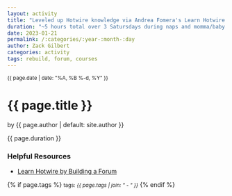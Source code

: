 ```yaml
---
layout: activity
title: "Leveled up Hotwire knowledge via Andrea Fomera's Learn Hotwire by Building a Forum course"
duration: "~5 hours total over 3 Satursdays during naps and momma/baby adventures"
date: 2023-01-21
permalink: /:categories/:year-:month-:day
author: Zack Gilbert
categories: activity
tags: rebuild, forum, courses
---
```


<small>{{ page.date | date: "%A, %B %-d, %Y" }}</small>
<h1>{{ page.title }}</h1>

<p class="view">by {{ page.author | default: site.author }}</p>

<p>{{ page.duration }}</p>

<h3>Helpful Resources</h3>
<ul>
  <li><a href="https://store.afomera.dev/learn-hotwire">Learn Hotwire by Building a Forum</a></li>
</ul>

{% if page.tags %}
  <small>tags: <em>{{ page.tags | join: "</em> - <em>" }}</em></small>
{% endif %}
